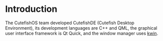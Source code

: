 # Introduction

The CutefishOS team developed CutefishDE (Cutefish Desktop Environment), its development languages are C++ and QML, the graphical user interface framework is Qt Quick, and the window manager uses [kwin](https://github.com/kde/kwin). 